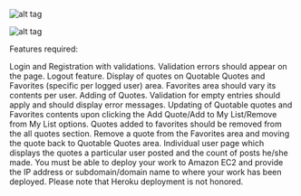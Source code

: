 ![alt tag](https://user-images.githubusercontent.com/32435667/38178909-0d3ff0b8-35ea-11e8-960a-346ee5d78db2.png)

![alt tag](https://user-images.githubusercontent.com/32435667/38178911-26c74982-35ea-11e8-8636-27a35d036544.png)

Features required:

Login and Registration with validations. Validation errors should appear on the page. Logout feature.
Display of quotes on Quotable Quotes and Favorites (specific per logged user) area. Favorites area should vary its contents per user.
Adding of Quotes. Validation for empty entries should apply and should display error messages.
Updating of Quotable quotes and Favorites contents upon clicking the Add Quote/Add to My List/Remove from My List options. Quotes added to favorites should be removed from the all quotes section.
Remove a quote from the Favorites area and moving the quote back to Quotable Quotes area.
Individual user page which displays the quotes a particular user posted and the count of posts he/she made.
You must be able to deploy your work to Amazon EC2 and provide the IP address or subdomain/domain name to where your work has been deployed. Please note that Heroku deployment is not honored.